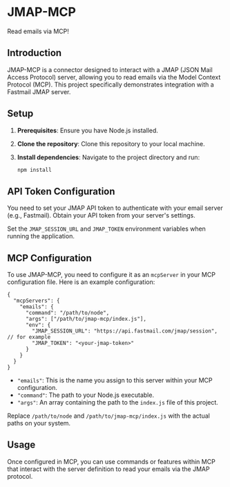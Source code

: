 # JMAP-MCP

Read emails via MCP!

## Introduction

JMAP-MCP is a connector designed to interact with a JMAP (JSON Mail Access Protocol) server, allowing you to read emails via the Model Context Protocol (MCP). This project specifically demonstrates integration with a Fastmail JMAP server.

## Setup

1.  **Prerequisites**: Ensure you have Node.js installed.
2.  **Clone the repository**: Clone this repository to your local machine.
3.  **Install dependencies**: Navigate to the project directory and run:

    ```bash
    npm install
    ```

## API Token Configuration

You need to set your JMAP API token to authenticate with your email server (e.g., Fastmail). Obtain your API token from your server's settings.

Set the `JMAP_SESSION_URL` and `JMAP_TOKEN` environment variables when running the application.

## MCP Configuration

To use JMAP-MCP, you need to configure it as an `mcpServer` in your MCP configuration file. Here is an example configuration:

```jsonc
{
  "mcpServers": {
    "emails": {
      "command": "/path/to/node",
      "args": ["/path/to/jmap-mcp/index.js"],
      "env": {
        "JMAP_SESSION_URL": "https://api.fastmail.com/jmap/session", // for example
        "JMAP_TOKEN": "<your-jmap-token>"
      }
    }
  }
}
```

- `"emails"`: This is the name you assign to this server within your MCP configuration.
- `"command"`: The path to your Node.js executable.
- `"args"`: An array containing the path to the `index.js` file of this project.

Replace `/path/to/node` and `/path/to/jmap-mcp/index.js` with the actual paths on your system.

## Usage

Once configured in MCP, you can use commands or features within MCP that interact with the server definition to read your emails via the JMAP protocol.
